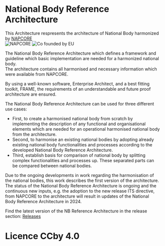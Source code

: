 # National Body Reference Architecture


This Architecture respresents the architecture of National Body harmonized by [NAPCORE](https://napcore.eu/)<br>
![NAPCORE](https://napcore.eu/wp-content/themes/napcore/images/napcore-logo.png)
![Co founded by EU](https://napcore.eu/wp-content/themes/napcore/images/eu.png)<br>

The National Body Reference Architecture which defines a framework and guideline which basic implementation are needed for a harmonized national body.<br>
The architecture contains all harmonised and necessary information which were available from NAPCORE.  

By using a well-known software, Enterprise Architect, and a best fitting toolkit, FRAME, the requirements of an understandable and future proof architecture are ensured. 

The National Body Reference Architecture can be used for three different use cases: 
-  First, to create a harmonised national body from scratch by implementing the description of any functional and organisational elements which are needed for an operational harmonised national body from the architecture. <br>
-  Second, to harmonise an existing national bodies by adopting already existing national body functionalities and processes according to the developed National Body Reference Architecture. <br>
-  Third, establish basis for comparison of national body by splitting complex functionalities and processes up. These separated parts can be compared between national bodies. <br>

Due to the ongoing developments in work regarding the harmonisation of the national bodies, this work describes the first version of the architecture.<br> The status of the National Body Reference Architecture is ongoing and the continuous new inputs, e.g. the adoption to the new release ITS directive, from NAPCORE to the architecture will result in updates of the National Body Reference Architecture in 2024.


Find the latest version of the NB Reference Architecture in the release section:
[Releases](https://github.com/NAPCORE/NB-Reference-Architecture/releases)

# Licence CCby 4.0
